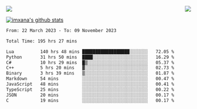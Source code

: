 <p>
  <a href="https://count.getloli.com/"><img src="https://count.getloli.com/get/@xana.readme?theme=moebooru-h"></a>
  <img src="https://weather-icon.journeyad.repl.co/@hangzhou?v=1" align="right">
</p>


<a href="https://github.com/imxana"><img align="center" src="https://github-readme-stats.vercel.app/api?username=imxana&show_icons=true&include_all_commits=true&hide_border=tru&custom_title=imxana%27s%20Github%20Stats" alt="imxana's github stats" /></a> 

<!--START_SECTION:waka-->

```txt
From: 22 March 2023 - To: 09 November 2023

Total Time: 195 hrs 27 mins

Lua          140 hrs 48 mins ██████████████████░░░░░░░   72.05 %
Python       31 hrs 50 mins  ████░░░░░░░░░░░░░░░░░░░░░   16.29 %
C#           10 hrs 29 mins  █▒░░░░░░░░░░░░░░░░░░░░░░░   05.37 %
C++          5 hrs 20 mins   ▓░░░░░░░░░░░░░░░░░░░░░░░░   02.73 %
Binary       3 hrs 39 mins   ▒░░░░░░░░░░░░░░░░░░░░░░░░   01.87 %
Markdown     54 mins         ░░░░░░░░░░░░░░░░░░░░░░░░░   00.47 %
JavaScript   48 mins         ░░░░░░░░░░░░░░░░░░░░░░░░░   00.41 %
TypeScript   25 mins         ░░░░░░░░░░░░░░░░░░░░░░░░░   00.22 %
JSON         20 mins         ░░░░░░░░░░░░░░░░░░░░░░░░░   00.17 %
C            19 mins         ░░░░░░░░░░░░░░░░░░░░░░░░░   00.17 %
```

<!--END_SECTION:waka-->
